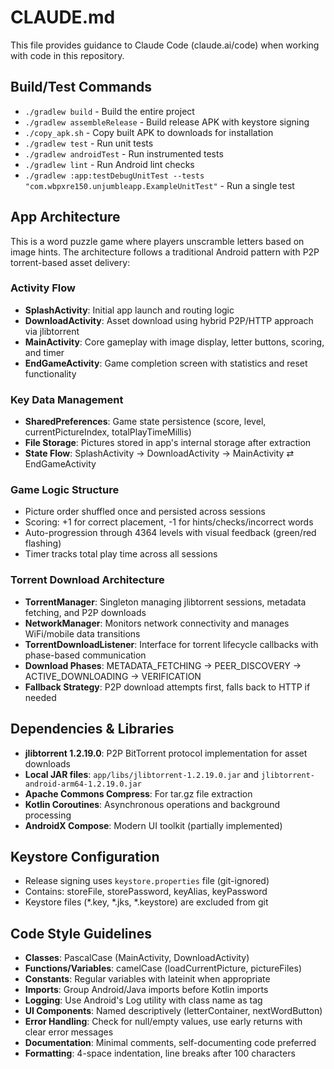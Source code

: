 # CLAUDE.md

This file provides guidance to Claude Code (claude.ai/code) when working with code in this repository.

## Build/Test Commands
- `./gradlew build` - Build the entire project
- `./gradlew assembleRelease` - Build release APK with keystore signing
- `./copy_apk.sh` - Copy built APK to downloads for installation
- `./gradlew test` - Run unit tests
- `./gradlew androidTest` - Run instrumented tests
- `./gradlew lint` - Run Android lint checks
- `./gradlew :app:testDebugUnitTest --tests "com.wbpxre150.unjumbleapp.ExampleUnitTest"` - Run a single test

## App Architecture
This is a word puzzle game where players unscramble letters based on image hints. The architecture follows a traditional Android pattern with P2P torrent-based asset delivery:

### Activity Flow
- **SplashActivity**: Initial app launch and routing logic
- **DownloadActivity**: Asset download using hybrid P2P/HTTP approach via jlibtorrent
- **MainActivity**: Core gameplay with image display, letter buttons, scoring, and timer
- **EndGameActivity**: Game completion screen with statistics and reset functionality

### Key Data Management
- **SharedPreferences**: Game state persistence (score, level, currentPictureIndex, totalPlayTimeMillis)
- **File Storage**: Pictures stored in app's internal storage after extraction
- **State Flow**: SplashActivity → DownloadActivity → MainActivity ⇄ EndGameActivity

### Game Logic Structure
- Picture order shuffled once and persisted across sessions
- Scoring: +1 for correct placement, -1 for hints/checks/incorrect words
- Auto-progression through 4364 levels with visual feedback (green/red flashing)
- Timer tracks total play time across all sessions

### Torrent Download Architecture
- **TorrentManager**: Singleton managing jlibtorrent sessions, metadata fetching, and P2P downloads
- **NetworkManager**: Monitors network connectivity and manages WiFi/mobile data transitions
- **TorrentDownloadListener**: Interface for torrent lifecycle callbacks with phase-based communication
- **Download Phases**: METADATA_FETCHING → PEER_DISCOVERY → ACTIVE_DOWNLOADING → VERIFICATION
- **Fallback Strategy**: P2P download attempts first, falls back to HTTP if needed

## Dependencies & Libraries
- **jlibtorrent 1.2.19.0**: P2P BitTorrent protocol implementation for asset downloads
- **Local JAR files**: `app/libs/jlibtorrent-1.2.19.0.jar` and `jlibtorrent-android-arm64-1.2.19.0.jar`
- **Apache Commons Compress**: For tar.gz file extraction
- **Kotlin Coroutines**: Asynchronous operations and background processing
- **AndroidX Compose**: Modern UI toolkit (partially implemented)

## Keystore Configuration
- Release signing uses `keystore.properties` file (git-ignored)
- Contains: storeFile, storePassword, keyAlias, keyPassword
- Keystore files (*.key, *.jks, *.keystore) are excluded from git

## Code Style Guidelines
- **Classes**: PascalCase (MainActivity, DownloadActivity)
- **Functions/Variables**: camelCase (loadCurrentPicture, pictureFiles)
- **Constants**: Regular variables with lateinit when appropriate
- **Imports**: Group Android/Java imports before Kotlin imports
- **Logging**: Use Android's Log utility with class name as tag
- **UI Components**: Named descriptively (letterContainer, nextWordButton)
- **Error Handling**: Check for null/empty values, use early returns with clear error messages
- **Documentation**: Minimal comments, self-documenting code preferred
- **Formatting**: 4-space indentation, line breaks after 100 characters